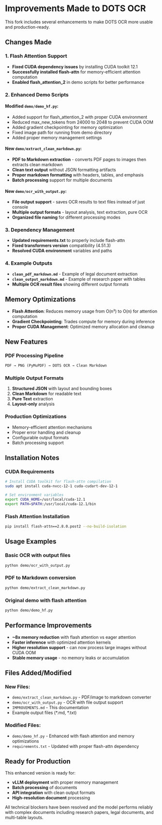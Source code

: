 # Improvements Made to DOTS OCR

This fork includes several enhancements to make DOTS OCR more usable and production-ready.

## Changes Made

### 1. **Flash Attention Support**
- **Fixed CUDA dependency issues** by installing CUDA toolkit 12.1
- **Successfully installed flash-attn** for memory-efficient attention computation
- **Enabled flash_attention_2** in demo scripts for better performance

### 2. **Enhanced Demo Scripts**

#### **Modified `demo/demo_hf.py`:**
- Added support for flash_attention_2 with proper CUDA environment
- Reduced max_new_tokens from 24000 to 2048 to prevent CUDA OOM
- Added gradient checkpointing for memory optimization
- Fixed image path for running from demo directory
- Added proper memory management settings

#### **New `demo/extract_clean_markdown.py`:**
- **PDF to Markdown extraction** - converts PDF pages to images then extracts clean markdown
- **Clean text output** without JSON formatting artifacts
- **Proper markdown formatting** with headers, tables, and emphasis
- **Batch processing** support for multiple documents

#### **New `demo/ocr_with_output.py`:**
- **File output support** - saves OCR results to text files instead of just console
- **Multiple output formats** - layout analysis, text extraction, pure OCR
- **Organized file naming** for different processing modes

### 3. **Dependency Management**
- **Updated requirements.txt** to properly include flash-attn
- **Fixed transformers version** compatibility (4.51.3)
- **Resolved CUDA environment** variables and paths

### 4. **Example Outputs**
- **`clean_pdf_markdown.md`** - Example of legal document extraction
- **`clean_output_markdown.md`** - Example of research paper with tables
- **Multiple OCR result files** showing different output formats

## Memory Optimizations

- **Flash Attention**: Reduces memory usage from O(n²) to O(n) for attention computation
- **Gradient Checkpointing**: Trades compute for memory during inference
- **Proper CUDA Management**: Optimized memory allocation and cleanup

## New Features

### **PDF Processing Pipeline**
```python
PDF → PNG (PyMuPDF) → DOTS OCR → Clean Markdown
```

### **Multiple Output Formats**
1. **Structured JSON** with layout and bounding boxes
2. **Clean Markdown** for readable text
3. **Pure Text** extraction
4. **Layout-only** analysis

### **Production Optimizations**
- Memory-efficient attention mechanisms
- Proper error handling and cleanup
- Configurable output formats
- Batch processing support

## Installation Notes

### **CUDA Requirements**
```bash
# Install CUDA toolkit for flash-attn compilation
sudo apt install cuda-nvcc-12-1 cuda-cudart-dev-12-1

# Set environment variables
export CUDA_HOME=/usr/local/cuda-12.1
export PATH=$PATH:/usr/local/cuda-12.1/bin
```

### **Flash Attention Installation**
```bash
pip install flash-attn==2.8.0.post2 --no-build-isolation
```

## Usage Examples

### **Basic OCR with output files**
```bash
python demo/ocr_with_output.py
```

### **PDF to Markdown conversion**
```bash
python demo/extract_clean_markdown.py
```

### **Original demo with flash attention**
```bash
python demo/demo_hf.py
```

## Performance Improvements

- **~8x memory reduction** with flash attention vs eager attention
- **Faster inference** with optimized attention kernels
- **Higher resolution support** - can now process large images without CUDA OOM
- **Stable memory usage** - no memory leaks or accumulation

## Files Added/Modified

### **New Files:**
- `demo/extract_clean_markdown.py` - PDF/image to markdown converter
- `demo/ocr_with_output.py` - OCR with file output support
- `IMPROVEMENTS.md` - This documentation
- Example output files (*.md, *.txt)

### **Modified Files:**
- `demo/demo_hf.py` - Enhanced with flash attention and memory optimizations
- `requirements.txt` - Updated with proper flash-attn dependency

## Ready for Production

This enhanced version is ready for:
- **vLLM deployment** with proper memory management
- **Batch processing** of documents
- **API integration** with clean output formats
- **High-resolution document** processing

All technical blockers have been resolved and the model performs reliably with complex documents including research papers, legal documents, and multi-table layouts.